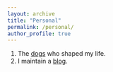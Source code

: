 ```yaml
---
layout: archive
title: "Personal"
permalink: /personal/
author_profile: true
---
```



1. The [dogs](https://photos.app.goo.gl/8h2sqHtPE785u8Y99) who shaped my life.
2. I maintain a [blog](https://systopia.wordpress.com/).

